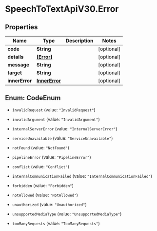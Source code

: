 # SpeechToTextApiV30.Error

## Properties
Name | Type | Description | Notes
------------ | ------------- | ------------- | -------------
**code** | **String** |  | [optional] 
**details** | [**[Error]**](Error.md) |  | [optional] 
**message** | **String** |  | [optional] 
**target** | **String** |  | [optional] 
**innerError** | [**InnerError**](InnerError.md) |  | [optional] 


<a name="CodeEnum"></a>
## Enum: CodeEnum


* `invalidRequest` (value: `"InvalidRequest"`)

* `invalidArgument` (value: `"InvalidArgument"`)

* `internalServerError` (value: `"InternalServerError"`)

* `serviceUnavailable` (value: `"ServiceUnavailable"`)

* `notFound` (value: `"NotFound"`)

* `pipelineError` (value: `"PipelineError"`)

* `conflict` (value: `"Conflict"`)

* `internalCommunicationFailed` (value: `"InternalCommunicationFailed"`)

* `forbidden` (value: `"Forbidden"`)

* `notAllowed` (value: `"NotAllowed"`)

* `unauthorized` (value: `"Unauthorized"`)

* `unsupportedMediaType` (value: `"UnsupportedMediaType"`)

* `tooManyRequests` (value: `"TooManyRequests"`)





